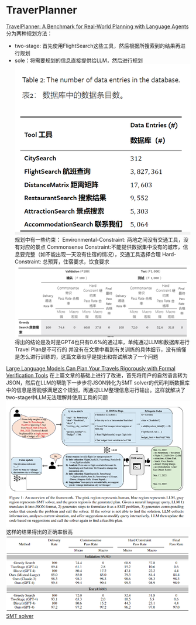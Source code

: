 # TraverPlanner
[TravelPlanner: A Benchmark for Real-World Planning with Language Agents](https://arxiv.org/abs/2402.01622)
分为两种规划方法：
- two-stage: 首先使用FlightSearch这些工具，然后根据所搜索到的结果再进行规划
- sole：将需要规划的信息直接提供给LLM，然后进行规划
![输入图片说明](/imgs/2024-09-09/2evWr3U5S5QKVS0o.png)
规划中有一些约束：
Environmental-Constraint: 两地之间没有交通工具，没有对应的景点
Commonsense Constraint:不能提供数据集中没有的城市，信息要完整（如不能出现一天没有住宿的情况），交通工具选择合理
Hard-Constraint: 总预算，住宿要求，饮食要求
![输入图片说明](/imgs/2024-09-09/2VG9BqHbzRjSiNM9.png)
得出的结论是及时是GPT4也只有0.6%的通过率，单纯通过LLM和数据库进行Travel Plan是不可行的
并没有在文章中看到有关训练的具体细节，没有搞懂是怎么进行训练的，这篇文章似乎是提出和尝试解决了一个问题

[Large Language Models Can Plan Your Travels Rigorously with Formal
Verification Tools](https://arxiv.org/abs/2404.11891)
在上篇文章的基础上进行了改进，首先将用户的自然语言转为JSON，然后在LLM的帮助下一步步将JSON转化为SMT solver的代码判断数据库中的信息是否能够满足这个规划，再通过LLM整理信息进行输出。这样就解决了two-stage中LLM无法理解并使用工具的问题
![输入图片说明](/imgs/2024-09-09/bSnj93akpV4h7hEE.png)
这样的结果得出的正确率很高
![输入图片说明](/imgs/2024-09-09/BoWL6UawROPsFjAH.png)
[SMT solver](https://www.youtube.com/watch?v=UmAZMVrJnHM&list=PLqinEaadXCHYW_1Z3W05rNx0skQIxrmQB)

<!--stackedit_data:
eyJoaXN0b3J5IjpbMTgxMDA5MjUzNCwtMzE0NTM2NzQxXX0=
-->